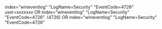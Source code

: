 index="wineventlog" "LogName=Security" "EventCode=4726" user=xxxxxxx
OR
index="wineventlog" "LogName=Security" "EventCode=4726". (4726)
OR
index="wineventlog" "LogName=Security" "EventCode=4726"
